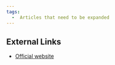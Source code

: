 ```yaml
---
tags:
  -  Articles that need to be expanded 
---
```

## External Links

- [Official
  website](http://www.subrosasoft.com/OSXSoftware/index.php?main_page=product_info&cPath=200&products_id=7)